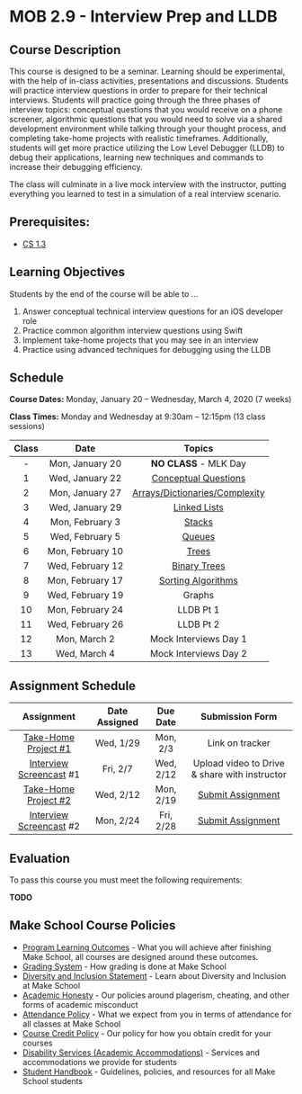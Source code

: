 # MOB 2.9 - Interview Prep and LLDB

## Course Description

This course is designed to be a seminar. Learning should be experimental, with the help of in-class activities, presentations and discussions. Students will practice interview questions in order to prepare for their technical interviews. Students will practice going through the three phases of interview topics: conceptual questions that you would receive on a phone screener, algorithmic questions that you would need to solve via a shared development environment while talking through your thought process, and completing take-home projects with realistic timeframes. Additionally, students will get more practice utilizing the Low Level Debugger (LLDB) to debug their applications, learning new techniques and commands to increase their debugging efficiency.

The class will culminate in a live mock interview with the instructor, putting everything you learned to test in a simulation of a real interview scenario.

## Prerequisites:

- [CS 1.3](https://github.com/Make-School-Courses/CS-1.3-Core-Data-Structures)

## Learning Objectives

Students by the end of the course will be able to ...

1. Answer conceptual technical interview questions for an iOS developer role
1. Practice common algorithm interview questions using Swift
1. Implement take-home projects that you may see in an interview
1. Practice using advanced techniques for debugging using the LLDB

## Schedule

**Course Dates:** Monday, January 20 – Wednesday, March 4, 2020 (7 weeks)

**Class Times:** Monday and Wednesday at 9:30am – 12:15pm (13 class sessions)

| Class |          Date          |                 Topics                  |
|:-----:|:----------------------:|:---------------------------------------:|
|  - |  Mon, January 20               | **NO CLASS** - MLK Day |
|  1 |  Wed, January 22               | [Conceptual Questions] |
|  2 |  Mon, January 27               | [Arrays/Dictionaries/Complexity] |
|  3 |  Wed, January 29               | [Linked Lists] |
|  4 |  Mon, February 3               | [Stacks] |
|  5 |  Wed, February 5               | [Queues] |
|  6 |  Mon, February 10              | [Trees] |
|  7 |  Wed, February 12              | [Binary Trees] |
|  8 |  Mon, February 17              | [Sorting Algorithms] |
|  9 |  Wed, February 19              | Graphs |
| 10 |  Mon, February 24              | LLDB Pt 1|  
| 11 |  Wed, February 26              | LLDB Pt 2|
| 12 |  Mon, March 2                  | Mock Interviews Day 1 |
| 13 |  Wed, March 4                  | Mock Interviews Day 2 |

[Conceptual Questions]: Lessons/concepts.md
[Stacks]: Lessons/stacks.md
[Arrays/Dictionaries/Complexity]: Lessons/arrays-dict-complex.md
[Linked Lists]: Lessons/linked-lists.md
[Queues]: Lessons/queues.md
[Trees]: Lessons/trees.md
[Binary Trees]: Lessons/binarytrees.md
[Sorting Algorithms]: Lessons/sortingAlgorithms.md

## Assignment Schedule

|                        Assignment                         | Date Assigned |   Due Date   |            Submission Form           |
|:---------------------------------------------------------:|:-------------:|:------------:|:------------------------------------:|
| [Take-Home Project #1]                     |  Wed, 1/29    |  Mon, 2/3   | Link on tracker  |
| [Interview Screencast] #1                                  |  Fri, 2/7    |  Wed, 2/12 | Upload video to Drive & share with instructor  |
| [Take-Home Project #2]                     |  Wed, 2/12    |  Mon, 2/19   | [Submit Assignment](makeschool.com)  |
| [Interview Screencast] #2                      |  Mon, 2/24    |  Fri, 2/28     | [Submit Assignment](makeschool.com)  |

[Interview Screencast]:./Assignments/interview-screencast.md
[Take-Home Project #1]:./Assignments/take-home-1.md
[Take-Home Project #2]:./Assignments/take-home-2.md

## Evaluation
To pass this course you must meet the following requirements:

**TODO**


## Make School Course Policies

- [Program Learning Outcomes](https://make.sc/program-learning-outcomes) - What you will achieve after finishing Make School, all courses are designed around these outcomes.
- [Grading System](https://make.sc/grading-system) - How grading is done at Make School
- [Diversity and Inclusion Statement](https://make.sc/diversity-and-inclusion-statement) - Learn about Diversity and Inclusion at Make School
- [Academic Honesty](https://make.sc/academic-honesty-policy) - Our policies around plagerism, cheating, and other forms of academic misconduct
- [Attendance Policy](https://make.sc/attendance-policy) - What we expect from you in terms of attendance for all classes at Make School
- [Course Credit Policy](https://make.sc/course-credit-policy) - Our policy for how you obtain credit for your courses
- [Disability Services (Academic Accommodations)](https://make.sc/disability-services) - Services and accommodations we provide for students
- [Student Handbook](https://make.sc/student-handbook) - Guidelines, policies, and resources for all Make School students
